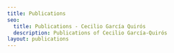 ```yaml
---
title: Publications
seo:
  title: Publications - Cecilio García Quirós
  description: Publications of Cecilio García-Quirós
layout: publications
---
```

